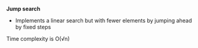 **Jump search**

- Implements a linear search but with fewer elements by jumping ahead by fixed steps

Time complexity is O(√n)